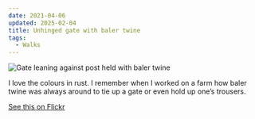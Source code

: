```yaml
---
date: 2021-04-06
updated: 2025-02-04
title: Unhinged gate with baler twine
tags:
  - Walks
---
```


![Gate leaning against post held with baler twine](https://live.staticflickr.com/65535/51095465103_a5bb8cb18f_k_d.jpg)

I love the colours in rust. I remember when I worked on a farm how baler twine was always around to tie up a gate or even hold up one’s trousers.

[See this on Flickr](https://flic.kr/p/2kR8BCT)